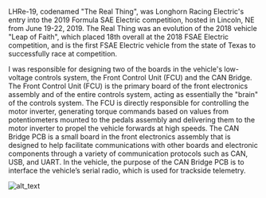 LHRe-19, codenamed "The Real Thing", was Longhorn Racing Electric's entry into the 2019 Formula SAE Electric competition, hosted in Lincoln, NE from June 19-22, 2019. The Real Thing was an evolution of the 2018 vehicle "Leap of Faith", which placed 18th overall at the 2018 FSAE Electric competition, and is the first FSAE Electric vehicle from the state of Texas to successfully race at competition. 

I was responsible for designing two of the boards in the vehicle's low-voltage controls system, the Front Control Unit (FCU) and the CAN Bridge. The Front Control Unit (FCU) is the primary board of the front electronics assembly and of the entire controls system, acting as essentially the "brain" of the controls system. The FCU is directly responsible for controlling the motor inverter, generating torque commands based on values from potentiometers mounted to the pedals assembly and delivering them to the motor inverter to propel the vehicle forwards at high speeds. The CAN Bridge PCB is a small board in the front electronics assembly that is designed to help facilitate communications with other boards and electronic components through a variety of communication
protocols such as CAN, USB, and UART. In the vehicle, the purpose of the CAN Bridge PCB is to interface the vehicle’s serial radio, which is used for trackside telemetry.

![alt_text](https://c1.staticflickr.com/2/1793/42962035342_041f99f72e_k.jpg)

